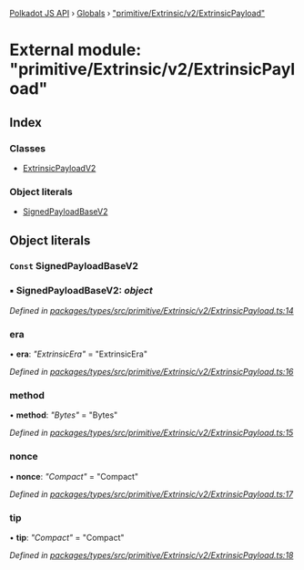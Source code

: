 [Polkadot JS API](../README.md) › [Globals](../globals.md) › ["primitive/Extrinsic/v2/ExtrinsicPayload"](_primitive_extrinsic_v2_extrinsicpayload_.md)

# External module: "primitive/Extrinsic/v2/ExtrinsicPayload"

## Index

### Classes

* [ExtrinsicPayloadV2](../classes/_primitive_extrinsic_v2_extrinsicpayload_.extrinsicpayloadv2.md)

### Object literals

* [SignedPayloadBaseV2](_primitive_extrinsic_v2_extrinsicpayload_.md#const-signedpayloadbasev2)

## Object literals

### `Const` SignedPayloadBaseV2

### ▪ **SignedPayloadBaseV2**: *object*

*Defined in [packages/types/src/primitive/Extrinsic/v2/ExtrinsicPayload.ts:14](https://github.com/polkadot-js/api/blob/89d029eca3/packages/types/src/primitive/Extrinsic/v2/ExtrinsicPayload.ts#L14)*

###  era

• **era**: *"ExtrinsicEra"* = "ExtrinsicEra"

*Defined in [packages/types/src/primitive/Extrinsic/v2/ExtrinsicPayload.ts:16](https://github.com/polkadot-js/api/blob/89d029eca3/packages/types/src/primitive/Extrinsic/v2/ExtrinsicPayload.ts#L16)*

###  method

• **method**: *"Bytes"* = "Bytes"

*Defined in [packages/types/src/primitive/Extrinsic/v2/ExtrinsicPayload.ts:15](https://github.com/polkadot-js/api/blob/89d029eca3/packages/types/src/primitive/Extrinsic/v2/ExtrinsicPayload.ts#L15)*

###  nonce

• **nonce**: *"Compact<Index>"* = "Compact<Index>"

*Defined in [packages/types/src/primitive/Extrinsic/v2/ExtrinsicPayload.ts:17](https://github.com/polkadot-js/api/blob/89d029eca3/packages/types/src/primitive/Extrinsic/v2/ExtrinsicPayload.ts#L17)*

###  tip

• **tip**: *"Compact<Balance>"* = "Compact<Balance>"

*Defined in [packages/types/src/primitive/Extrinsic/v2/ExtrinsicPayload.ts:18](https://github.com/polkadot-js/api/blob/89d029eca3/packages/types/src/primitive/Extrinsic/v2/ExtrinsicPayload.ts#L18)*
